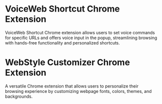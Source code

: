 # VoiceWeb Shortcut Chrome Extension
VoiceWeb Shortcut Chrome extension allows users to set voice commands for specific URLs and offers voice input in the popup, streamlining browsing with hands-free functionality and personalized shortcuts.
# WebStyle Customizer Chrome Extension
A versatile Chrome extension that allows users to personalize their browsing experience by customizing webpage fonts, colors, themes, and backgrounds.

